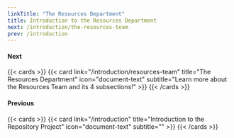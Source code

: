 ```yaml
---
linkTitle: "The Resources Department"
title: Introduction to the Resources Department
next: /introduction/the-resources-team
prev: /introduction
---
```







<!--Next Section-->

#### Next
{{< cards >}}
  {{< card link="/introduction/resources-team" title="The Resources Department" icon="document-text" subtitle="Learn more about the Resources Team and its 4 subsections!" >}}
{{< /cards >}}

<!--Previous Section-->

#### Previous
{{< cards >}}
  {{< card link="/introduction" title="Introduction to the Repository Project" icon="document-text" subtitle="" >}}
{{< /cards >}}
